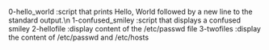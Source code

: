  0-hello_world :script that prints Hello, World followed by a new line to the standard output.\n 1-confused_smiley :script that displays a confused smiley 2-hellofile :display content of the /etc/passwd file 3-twofiles :display the content of /etc/passwd and /etc/hosts 

